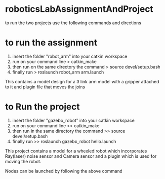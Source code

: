 # roboticsLabAssignmentAndProject

to run the two projects use the following commands and directions

# to run the assignment 

1. insert the folder "robot_arm" into your catkin workspace
2. run on your command line > catkin_make
3. then run on the same directory the command > source devel/setup.bash
4. finally run > roslaunch robot_arm arm.launch

This contains a model design for a 3 link arm model with a gripper attached to it and plugin file that moves the joins 

# to Run the project

1. insert the folder "gazebo_robot" into your catkin workspace
2. run on your command line >> catkin_make
3. then run in the same directory the command >> source devel/setup.bash
4. finally run >> roslaunch gazebo_robot hello.launch

This project contains a model for a wheeled robot which incorporates Ray(laser) noise sensor and Camera sensor 
and a plugin which is used for moving the robot.

Nodes can be launched by following the above command
